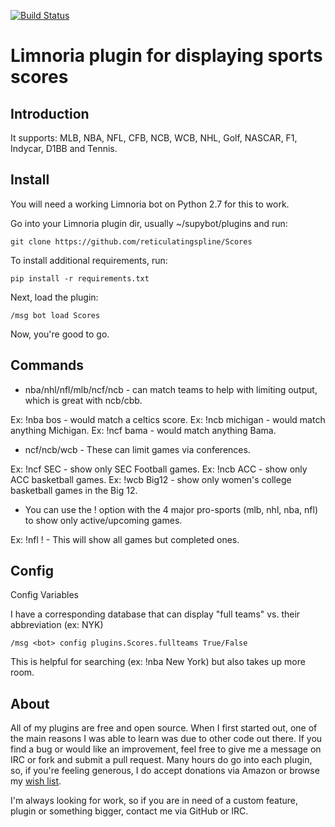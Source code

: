 [![Build Status](https://travis-ci.org/reticulatingspline/Scores.svg?branch=master)](https://travis-ci.org/reticulatingspline/Scores)

# Limnoria plugin for displaying sports scores

## Introduction

It supports: MLB, NBA, NFL, CFB, NCB, WCB, NHL, Golf, NASCAR, F1, Indycar, D1BB and Tennis.

## Install

You will need a working Limnoria bot on Python 2.7 for this to work.

Go into your Limnoria plugin dir, usually ~/supybot/plugins and run:

```
git clone https://github.com/reticulatingspline/Scores
```

To install additional requirements, run:

```
pip install -r requirements.txt 
```

Next, load the plugin:

```
/msg bot load Scores
```

Now, you're good to go.

## Commands

* nba/nhl/nfl/mlb/ncf/ncb - can match teams to help with limiting output, which is great with ncb/cbb.

Ex: !nba bos - would match a celtics score.
Ex: !ncb michigan - would match anything Michigan.
Ex: !ncf bama - would match anything Bama.

* ncf/ncb/wcb - These can limit games via conferences.

Ex: !ncf SEC - show only SEC Football games.
Ex: !ncb ACC - show only ACC basketball games.
Ex: !wcb Big12 - show only women's college basketball games in the Big 12.

* You can use the ! option with the 4 major pro-sports (mlb, nhl, nba, nfl) to show only active/upcoming games.

Ex: !nfl ! - This will show all games but completed ones.

## Config

Config Variables

I have a corresponding database that can display "full teams" vs. their abbreviation (ex: NYK)

```
/msg <bot> config plugins.Scores.fullteams True/False
```

This is helpful for searching (ex: !nba New York) but also takes up more room.

## About

All of my plugins are free and open source. When I first started out, one of the main reasons I was
able to learn was due to other code out there. If you find a bug or would like an improvement, feel
free to give me a message on IRC or fork and submit a pull request. Many hours do go into each plugin,
so, if you're feeling generous, I do accept donations via Amazon or browse my [wish list](http://amzn.com/w/380JKXY7P5IKE).

I'm always looking for work, so if you are in need of a custom feature, plugin or something bigger, contact me via GitHub or IRC.
